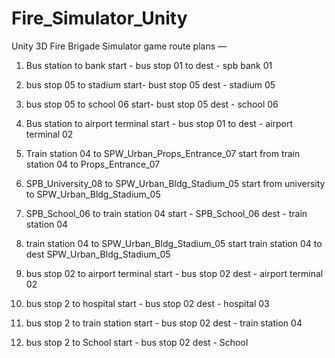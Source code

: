 # Fire_Simulator_Unity
Unity 3D Fire Brigade Simulator game
route plans —

1. Bus station to bank
start - bus stop 01 to dest - spb bank 01

5. bus stop 05 to stadium
start- bust stop 05 dest - stadium 05

6. bus stop 05 to school 06
start- bust stop 05 dest - school 06

10. Bus station to airport terminal 
start - bus stop 01 to dest - airport terminal 02


7. Train station 04 to SPW_Urban_Props_Entrance_07
start from train station 04 to Props_Entrance_07

8. SPB_University_08 to SPW_Urban_Bldg_Stadium_05
start from university to SPW_Urban_Bldg_Stadium_05

9. SPB_School_06 to train station 04
start - SPB_School_06 dest - train station 04

11. train station 04 to SPW_Urban_Bldg_Stadium_05
start train station 04 to dest SPW_Urban_Bldg_Stadium_05



2. bus stop 02 to airport terminal 
start - bus stop 02 dest - airport terminal 02

3. bus stop 2 to hospital 
start - bus stop 02 dest - hospital 03

4. bus stop 2 to train station 
start - bus stop 02 dest - train station 04

12. bus stop 2 to School 
start - bus stop 02 dest - School
